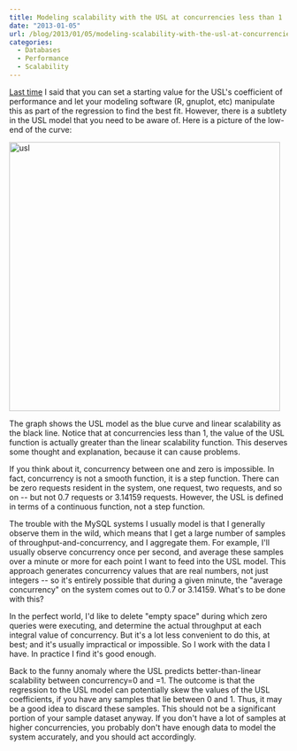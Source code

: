 ```yaml
---
title: Modeling scalability with the USL at concurrencies less than 1
date: "2013-01-05"
url: /blog/2013/01/05/modeling-scalability-with-the-usl-at-concurrencies-less-than-1/
categories:
  - Databases
  - Performance
  - Scalability
---
```

[Last time][1] I said that you can set a starting value for the USL's coefficient of performance and let your modeling software (R, gnuplot, etc) manipulate this as part of the regression to find the best fit. However, there is a subtlety in the USL model that you need to be aware of. Here is a picture of the low-end of the curve:

<img src="http://www.xaprb.com/media/2013/01/usl1.png" alt="usl" width="490" height="486" class="aligncenter size-full wp-image-3008" />

The graph shows the USL model as the blue curve and linear scalability as the black line. Notice that at concurrencies less than 1, the value of the USL function is actually greater than the linear scalability function. This deserves some thought and explanation, because it can cause problems.

If you think about it, concurrency between one and zero is impossible. In fact, concurrency is not a smooth function, it is a step function. There can be zero requests resident in the system, one request, two requests, and so on -- but not 0.7 requests or 3.14159 requests. However, the USL is defined in terms of a continuous function, not a step function.

The trouble with the MySQL systems I usually model is that I generally observe them in the wild, which means that I get a large number of samples of throughput-and-concurrency, and I aggregate them. For example, I'll usually observe concurrency once per second, and average these samples over a minute or more for each point I want to feed into the USL model. This approach generates concurrency values that are real numbers, not just integers -- so it's entirely possible that during a given minute, the "average concurrency" on the system comes out to 0.7 or 3.14159. What's to be done with this?

In the perfect world, I'd like to delete "empty space" during which zero queries were executing, and determine the actual throughput at each integral value of concurrency. But it's a lot less convenient to do this, at best; and it's usually impractical or impossible. So I work with the data I have. In practice I find it's good enough.

Back to the funny anomaly where the USL predicts better-than-linear scalability between concurrency=0 and =1. The outcome is that the regression to the USL model can potentially skew the values of the USL coefficients, if you have any samples that lie between 0 and 1. Thus, it may be a good idea to discard these samples. This should not be a significant portion of your sample dataset anyway. If you don't have a lot of samples at higher concurrencies, you probably don't have enough data to model the system accurately, and you should act accordingly.

 [1]: http://www.xaprb.com/blog/2013/01/03/determining-the-usls-coefficient-of-performance-part-2/ "Determining the USL’s coefficient of performance, part 2"
